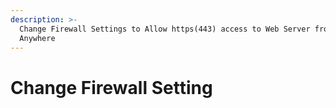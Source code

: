 ```yaml
---
description: >-
  Change Firewall Settings to Allow https(443) access to Web Server from
  Anywhere
---
```


# Change Firewall Setting

